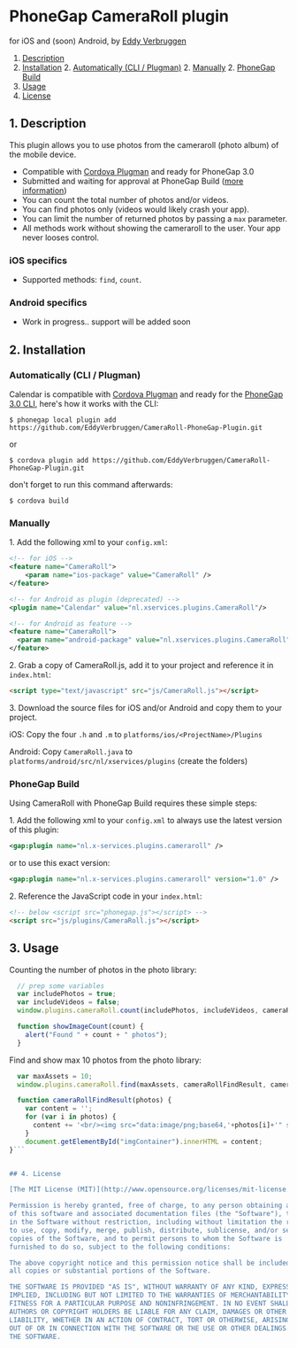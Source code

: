 # PhoneGap CameraRoll plugin

for iOS and (soon) Android, by [Eddy Verbruggen](http://www.x-services.nl)

1. [Description](https://github.com/EddyVerbruggen/CameraRoll-PhoneGap-Plugin#1-description)
2. [Installation](https://github.com/EddyVerbruggen/CameraRoll-PhoneGap-Plugin#2-installation)
	2. [Automatically (CLI / Plugman)](https://github.com/EddyVerbruggen/CameraRoll-PhoneGap-Plugin#automatically-cli--plugman)
	2. [Manually](https://github.com/EddyVerbruggen/CameraRoll-PhoneGap-Plugin#manually)
	2. [PhoneGap Build](https://github.com/EddyVerbruggen/CameraRoll-PhoneGap-Plugin#phonegap-build)
3. [Usage](https://github.com/EddyVerbruggen/CameraRoll-PhoneGap-Plugin#3-usage)
4. [License](https://github.com/EddyVerbruggen/CameraRoll-PhoneGap-Plugin#5-license)

## 1. Description

This plugin allows you to use photos from the cameraroll (photo album) of the mobile device.

* Compatible with [Cordova Plugman](https://github.com/apache/cordova-plugman) and ready for PhoneGap 3.0
* Submitted and waiting for approval at PhoneGap Build ([more information](https://build.phonegap.com/plugins))
* You can count the total number of photos and/or videos.
* You can find photos only (videos would likely crash your app).
* You can limit the number of returned photos by passing a `max` parameter.
* All methods work without showing the cameraroll to the user. Your app never looses control.

### iOS specifics
* Supported methods: `find`, `count`.

### Android specifics
* Work in progress.. support will be added soon

## 2. Installation

### Automatically (CLI / Plugman)
Calendar is compatible with [Cordova Plugman](https://github.com/apache/cordova-plugman) and ready for the [PhoneGap 3.0 CLI](http://docs.phonegap.com/en/3.0.0/guide_cli_index.md.html#The%20Command-line%20Interface_add_features), here's how it works with the CLI:

```
$ phonegap local plugin add https://github.com/EddyVerbruggen/CameraRoll-PhoneGap-Plugin.git
```
or
```
$ cordova plugin add https://github.com/EddyVerbruggen/CameraRoll-PhoneGap-Plugin.git
```
don't forget to run this command afterwards:
```
$ cordova build
```

### Manually

1\. Add the following xml to your `config.xml`:
```xml
<!-- for iOS -->
<feature name="CameraRoll">
	<param name="ios-package" value="CameraRoll" />
</feature>
```

```xml
<!-- for Android as plugin (deprecated) -->
<plugin name="Calendar" value="nl.xservices.plugins.CameraRoll"/>
```

```xml
<!-- for Android as feature -->
<feature name="CameraRoll">
  <param name="android-package" value="nl.xservices.plugins.CameraRoll" />
</feature>
```

2\. Grab a copy of CameraRoll.js, add it to your project and reference it in `index.html`:
```html
<script type="text/javascript" src="js/CameraRoll.js"></script>
```

3\. Download the source files for iOS and/or Android and copy them to your project.

iOS: Copy the four `.h` and `.m` to `platforms/ios/<ProjectName>/Plugins`

Android: Copy `CameraRoll.java` to `platforms/android/src/nl/xservices/plugins` (create the folders)

### PhoneGap Build

Using CameraRoll with PhoneGap Build requires these simple steps:

1\. Add the following xml to your `config.xml` to always use the latest version of this plugin:
```xml
<gap:plugin name="nl.x-services.plugins.cameraroll" />
```
or to use this exact version:
```xml
<gap:plugin name="nl.x-services.plugins.cameraroll" version="1.0" />
```

2\. Reference the JavaScript code in your `index.html`:
```html
<!-- below <script src="phonegap.js"></script> -->
<script src="js/plugins/CameraRoll.js"></script>
```


## 3. Usage

Counting the number of photos in the photo library:

```javascript
  // prep some variables
  var includePhotos = true;
  var includeVideos = false;
  window.plugins.cameraRoll.count(includePhotos, includeVideos, cameraRollCountResult, cameraRollError);

  function showImageCount(count) {
    alert("Found " + count + " photos");
  }
```

Find and show max 10 photos from the photo library:

```javascript
  var maxAssets = 10;
  window.plugins.cameraRoll.find(maxAssets, cameraRollFindResult, cameraRollError);

  function cameraRollFindResult(photos) {
    var content = '';
    for (var i in photos) {
      content += '<br/><img src="data:image/png;base64,'+photos[i]+'" style="max-width:240px"/>';
    }
    document.getElementById("imgContainer").innerHTML = content;
}```


## 4. License

[The MIT License (MIT)](http://www.opensource.org/licenses/mit-license.html)

Permission is hereby granted, free of charge, to any person obtaining a copy
of this software and associated documentation files (the "Software"), to deal
in the Software without restriction, including without limitation the rights
to use, copy, modify, merge, publish, distribute, sublicense, and/or sell
copies of the Software, and to permit persons to whom the Software is
furnished to do so, subject to the following conditions:

The above copyright notice and this permission notice shall be included in
all copies or substantial portions of the Software.

THE SOFTWARE IS PROVIDED "AS IS", WITHOUT WARRANTY OF ANY KIND, EXPRESS OR
IMPLIED, INCLUDING BUT NOT LIMITED TO THE WARRANTIES OF MERCHANTABILITY,
FITNESS FOR A PARTICULAR PURPOSE AND NONINFRINGEMENT. IN NO EVENT SHALL THE
AUTHORS OR COPYRIGHT HOLDERS BE LIABLE FOR ANY CLAIM, DAMAGES OR OTHER
LIABILITY, WHETHER IN AN ACTION OF CONTRACT, TORT OR OTHERWISE, ARISING FROM,
OUT OF OR IN CONNECTION WITH THE SOFTWARE OR THE USE OR OTHER DEALINGS IN
THE SOFTWARE.
